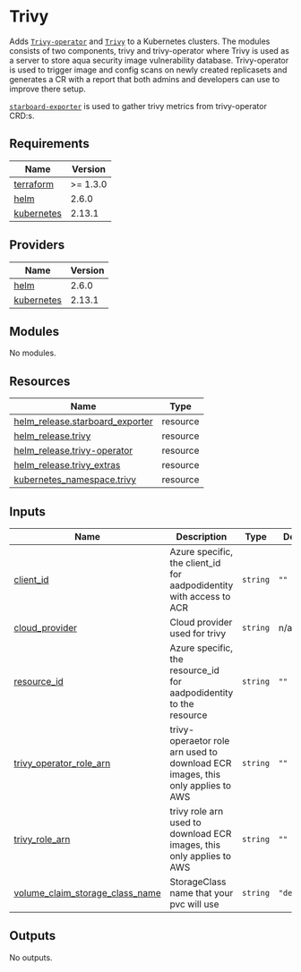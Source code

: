 # Trivy

Adds [`Trivy-operator`](https://github.com/aquasecurity/trivy-operator) and
[`Trivy`](https://github.com/aquasecurity/trivy) to a Kubernetes clusters.
The modules consists of two components, trivy and trivy-operator where
Trivy is used as a server to store aqua security image vulnerability database.
Trivy-operator is used to trigger image and config scans on newly created replicasets and
generates a CR with a report that both admins and developers can use to improve there setup.

[`starboard-exporter`](https://github.com/giantswarm/starboard-exporter) is used to gather
trivy metrics from trivy-operator CRD:s.

## Requirements

| Name | Version |
|------|---------|
| <a name="requirement_terraform"></a> [terraform](#requirement\_terraform) | >= 1.3.0 |
| <a name="requirement_helm"></a> [helm](#requirement\_helm) | 2.6.0 |
| <a name="requirement_kubernetes"></a> [kubernetes](#requirement\_kubernetes) | 2.13.1 |

## Providers

| Name | Version |
|------|---------|
| <a name="provider_helm"></a> [helm](#provider\_helm) | 2.6.0 |
| <a name="provider_kubernetes"></a> [kubernetes](#provider\_kubernetes) | 2.13.1 |

## Modules

No modules.

## Resources

| Name | Type |
|------|------|
| [helm_release.starboard_exporter](https://registry.terraform.io/providers/hashicorp/helm/2.6.0/docs/resources/release) | resource |
| [helm_release.trivy](https://registry.terraform.io/providers/hashicorp/helm/2.6.0/docs/resources/release) | resource |
| [helm_release.trivy-operator](https://registry.terraform.io/providers/hashicorp/helm/2.6.0/docs/resources/release) | resource |
| [helm_release.trivy_extras](https://registry.terraform.io/providers/hashicorp/helm/2.6.0/docs/resources/release) | resource |
| [kubernetes_namespace.trivy](https://registry.terraform.io/providers/hashicorp/kubernetes/2.13.1/docs/resources/namespace) | resource |

## Inputs

| Name | Description | Type | Default | Required |
|------|-------------|------|---------|:--------:|
| <a name="input_client_id"></a> [client\_id](#input\_client\_id) | Azure specific, the client\_id for aadpodidentity with access to ACR | `string` | `""` | no |
| <a name="input_cloud_provider"></a> [cloud\_provider](#input\_cloud\_provider) | Cloud provider used for trivy | `string` | n/a | yes |
| <a name="input_resource_id"></a> [resource\_id](#input\_resource\_id) | Azure specific, the resource\_id for aadpodidentity to the resource | `string` | `""` | no |
| <a name="input_trivy_operator_role_arn"></a> [trivy\_operator\_role\_arn](#input\_trivy\_operator\_role\_arn) | trivy-operaetor role arn used to download ECR images, this only applies to AWS | `string` | `""` | no |
| <a name="input_trivy_role_arn"></a> [trivy\_role\_arn](#input\_trivy\_role\_arn) | trivy role arn used to download ECR images, this only applies to AWS | `string` | `""` | no |
| <a name="input_volume_claim_storage_class_name"></a> [volume\_claim\_storage\_class\_name](#input\_volume\_claim\_storage\_class\_name) | StorageClass name that your pvc will use | `string` | `"default"` | no |

## Outputs

No outputs.
